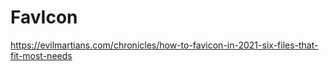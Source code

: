 # FavIcon

https://evilmartians.com/chronicles/how-to-favicon-in-2021-six-files-that-fit-most-needs
